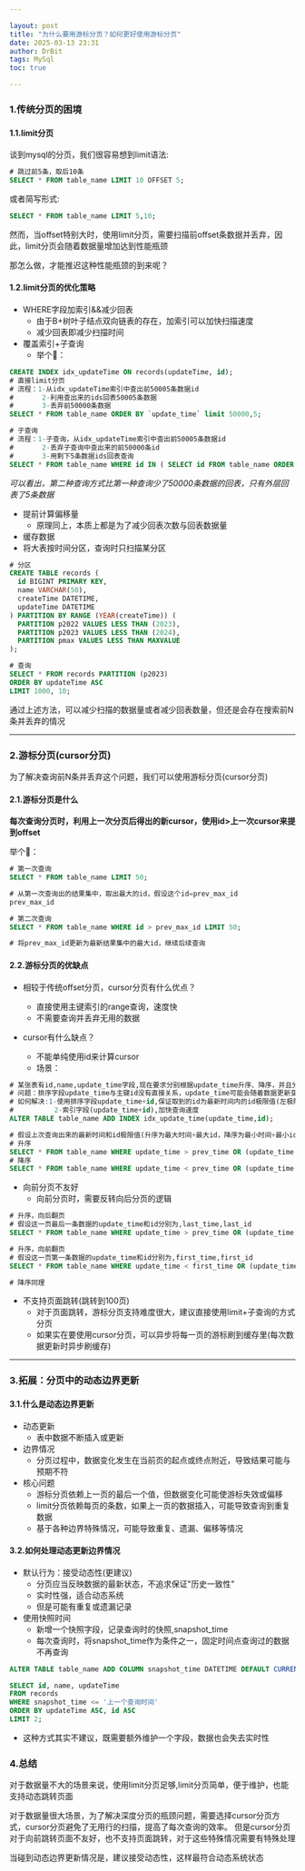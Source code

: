 ```yaml
---

layout: post
title: "为什么要用游标分页？如何更好使用游标分页"
date: 2025-03-13 23:31
author: DrBit
tags: MySql
toc: true

---
```


### 1.传统分页的困境

#### 1.1.limit分页
谈到mysql的分页，我们很容易想到limit语法:

```sql
# 跳过前5条，取后10条
SELECT * FROM table_name LIMIT 10 OFFSET 5; 
```

或者简写形式:

```sql
SELECT * FROM table_name LIMIT 5,10;
```

然而，当offset特别大时，使用limit分页，需要扫描前offset条数据并丢弃，因此，limit分页会随着数据量增加达到性能瓶颈

那怎么做，才能推迟这种性能瓶颈的到来呢？

#### 1.2.limit分页的优化策略

* WHERE字段加索引&&减少回表
  * 由于B+树叶子结点双向链表的存在，加索引可以加快扫描速度
  * 减少回表即减少扫描时间
* 覆盖索引+子查询
  * 举个🌰：

```sql
CREATE INDEX idx_updateTime ON records(updateTime, id);
# 直接limit分页
# 流程：1-从idx_updateTime索引中查出前50005条数据id
#       2-利用查出来的ids回表50005条数据
#       3-丢弃前50000条数据
SELECT * FROM table_name ORDER BY `update_time` limit 50000,5;

# 子查询
# 流程：1-子查询，从idx_updateTime索引中查出前50005条数据id
#       2-丢弃子查询中查出来的前50000条id
#       3-用剩下5条数据ids回表查询
SELECT * FROM table_name WHERE id IN ( SELECT id FROM table_name ORDER BY `update_time` LIMIT 50000,5);
```
  *可以看出，第二种查询方式比第一种查询少了50000条数据的回表，只有外层回表了5条数据*
* 提前计算偏移量
  * 原理同上，本质上都是为了减少回表次数与回表数据量
* 缓存数据
* 将大表按时间分区，查询时只扫描某分区

```sql
# 分区
CREATE TABLE records (
  id BIGINT PRIMARY KEY,
  name VARCHAR(50),
  createTime DATETIME,
  updateTime DATETIME
) PARTITION BY RANGE (YEAR(createTime)) (
  PARTITION p2022 VALUES LESS THAN (2023),
  PARTITION p2023 VALUES LESS THAN (2024),
  PARTITION pmax VALUES LESS THAN MAXVALUE
);

# 查询
SELECT * FROM records PARTITION (p2023)
ORDER BY updateTime ASC
LIMIT 1000, 10;
```
通过上述方法，可以减少扫描的数据量或者减少回表数量，但还是会存在搜索前N条并丢弃的情况

---

### 2.游标分页(cursor分页)

为了解决查询前N条并丢弃这个问题，我们可以使用游标分页(cursor分页)

#### 2.1.游标分页是什么
**每次查询分页时，利用上一次分页后得出的新cursor，使用id>上一次cursor来提到offset**

举个🌰：

```sql
# 第一次查询
SELECT * FROM table_name LIMIT 50;

# 从第一次查询出的结果集中，取出最大的id，假设这个id=prev_max_id
prev_max_id

# 第二次查询
SELECT * FROM table_name WHERE id > prev_max_id LIMIT 50;

# 将prev_max_id更新为最新结果集中的最大id，继续后续查询
```

#### 2.2.游标分页的优缺点

* 相较于传统offset分页，cursor分页有什么优点？
  * 直接使用主键索引的range查询，速度快
  * 不需要查询并丢弃无用的数据

* cursor有什么缺点？
  * 不能单纯使用id来计算cursor
  * 场景：

```sql
# 某张表有id,name,update_time字段,现在要求分别根据update_time升序、降序，并且分页50条查询
# 问题：排序字段update_time与主键id没有直接关系，update_time可能会随着数据更新变化,不能直接用id生成cursor
# 如何解决:1-使用排序字段update_time+id,保证取到的id为最新时间内的id极限值(左极限or右极限)
#          2-索引字段(update_time+id),加快查询速度
ALTER TABLE table_name ADD INDEX idx_update_time(update_time,id);

# 假设上次查询出来的最新时间和id极限值(升序为最大时间+最大id，降序为最小时间+最小id)分别为prev_time,prev_id
# 升序
SELECT * FROM table_name WHERE update_time > prev_time OR (update_time = prev_time AND id > prev_id) ORDER BY update_time ASC,id ASC;
# 降序
SELECT * FROM table_name WHERE update_time < prev_time OR (update_time = prev_time AND id < prev_id) ORDER BY update_time DESC, id DESC;
```

  * 向前分页不友好
    * 向前分页时，需要反转向后分页的逻辑

```sql
# 升序，向后翻页
# 假设这一页最后一条数据的update_time和id分别为,last_time,last_id
SELECT * FROM table_name WHERE update_time > prev_time OR (update_time = prev_time AND id > prev_id) ORDER BY update_time ASC,id ASC;

# 升序，向前翻页
# 假设这一页第一条数据的update_time和id分别为,first_time,first_id
SELECT * FROM table_name WHERE update_time < first_time OR (update_time = first_time AND id < first_id) ORDER BY update_time ASC,id ASC;

# 降序同理
```

  * 不支持页面跳转(跳转到100页)
    * 对于页面跳转，游标分页支持难度很大，建议直接使用limit+子查询的方式分页
    * 如果实在要使用cursor分页，可以异步将每一页的游标刷到缓存里(每次数据更新时异步刷缓存)

---

### 3.拓展：分页中的动态边界更新

#### 3.1.什么是动态边界更新
* 动态更新
  * 表中数据不断插入或更新
* 边界情况
  * 分页过程中，数据变化发生在当前页的起点或终点附近，导致结果可能与预期不符
* 核心问题
  * 游标分页依赖上一页的最后一个值，但数据变化可能使游标失效或偏移
  * limit分页依赖每页的条数，如果上一页的数据插入，可能导致查询到重复数据
  * 基于各种边界特殊情况，可能导致重复、遗漏、偏移等情况

#### 3.2.如何处理动态更新边界情况
* 默认行为：接受动态性(更建议)
  * 分页应当反映数据的最新状态，不追求保证"历史一致性"
  * 实时性强，适合动态系统
  * 但是可能有重复或遗漏记录
* 使用快照时间
  * 新增一个快照字段，记录查询时的快照,snapshot_time
  * 每次查询时，将snapshot_time作为条件之一，固定时间点查询过的数据不再查询

```sql
ALTER TABLE table_name ADD COLUMN snapshot_time DATETIME DEFAULT CURRENT_TIMESTAMP;

SELECT id, name, updateTime
FROM records
WHERE snapshot_time <= '上一个查询时间'
ORDER BY updateTime ASC, id ASC
LIMIT 2;
```

  * 这种方式其实不建议，既需要额外维护一个字段，数据也会失去实时性

### 4.总结
对于数据量不大的场景来说，使用limit分页足够,limit分页简单，便于维护，也能支持动态跳转页面

对于数据量很大场景，为了解决深度分页的瓶颈问题，需要选择cursor分页方式，cursor分页避免了无用行的扫描，提高了每次查询的效率。
但是cursor分页对于向前跳转页面不友好，也不支持页面跳转，对于这些特殊情况需要有特殊处理

当碰到动态边界更新情况是，建议接受动态性，这样最符合动态系统状态
